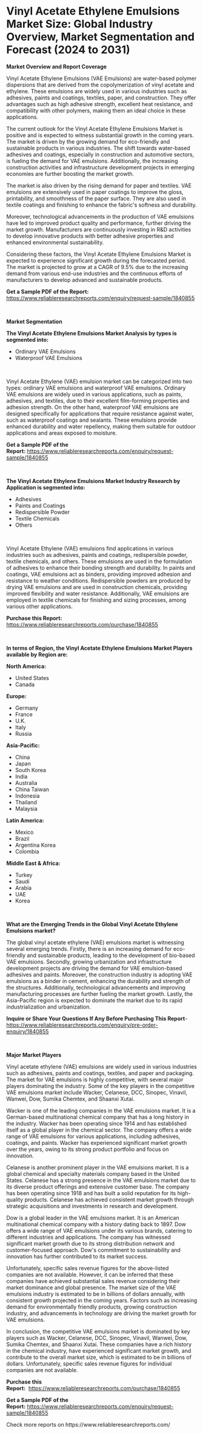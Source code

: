 <p><h1>Vinyl Acetate Ethylene Emulsions Market Size: Global Industry Overview, Market Segmentation and Forecast (2024 to 2031)</h1></p><p><strong>Market Overview and Report Coverage</strong></p>
<p><p>Vinyl Acetate Ethylene Emulsions (VAE Emulsions) are water-based polymer dispersions that are derived from the copolymerization of vinyl acetate and ethylene. These emulsions are widely used in various industries such as adhesives, paints and coatings, textiles, paper, and construction. They offer advantages such as high adhesive strength, excellent heat resistance, and compatibility with other polymers, making them an ideal choice in these applications.</p><p>The current outlook for the Vinyl Acetate Ethylene Emulsions Market is positive and is expected to witness substantial growth in the coming years. The market is driven by the growing demand for eco-friendly and sustainable products in various industries. The shift towards water-based adhesives and coatings, especially in construction and automotive sectors, is fueling the demand for VAE emulsions. Additionally, the increasing construction activities and infrastructure development projects in emerging economies are further boosting the market growth.</p><p>The market is also driven by the rising demand for paper and textiles. VAE emulsions are extensively used in paper coatings to improve the gloss, printability, and smoothness of the paper surface. They are also used in textile coatings and finishing to enhance the fabric's softness and durability.</p><p>Moreover, technological advancements in the production of VAE emulsions have led to improved product quality and performance, further driving the market growth. Manufacturers are continuously investing in R&D activities to develop innovative products with better adhesive properties and enhanced environmental sustainability.</p><p>Considering these factors, the Vinyl Acetate Ethylene Emulsions Market is expected to experience significant growth during the forecasted period. The market is projected to grow at a CAGR of 9.5% due to the increasing demand from various end-use industries and the continuous efforts of manufacturers to develop advanced and sustainable products.</p></p>
<p><strong>Get a Sample PDF of the Report:</strong> <a href="https://www.reliableresearchreports.com/enquiry/request-sample/1840855">https://www.reliableresearchreports.com/enquiry/request-sample/1840855</a></p>
<p>&nbsp;</p>
<p><strong>Market Segmentation</strong></p>
<p><strong>The Vinyl Acetate Ethylene Emulsions Market Analysis by types is segmented into:</strong></p>
<p><ul><li>Ordinary VAE Emulsions</li><li>Waterproof VAE Emulsions</li></ul></p>
<p>&nbsp;</p>
<p><p>Vinyl Acetate Ethylene (VAE) emulsion market can be categorized into two types: ordinary VAE emulsions and waterproof VAE emulsions. Ordinary VAE emulsions are widely used in various applications, such as paints, adhesives, and textiles, due to their excellent film-forming properties and adhesion strength. On the other hand, waterproof VAE emulsions are designed specifically for applications that require resistance against water, such as waterproof coatings and sealants. These emulsions provide enhanced durability and water repellency, making them suitable for outdoor applications and areas exposed to moisture.</p></p>
<p><strong>Get a Sample PDF of the Report:</strong>&nbsp;<a href="https://www.reliableresearchreports.com/enquiry/request-sample/1840855">https://www.reliableresearchreports.com/enquiry/request-sample/1840855</a></p>
<p>&nbsp;</p>
<p><strong>The Vinyl Acetate Ethylene Emulsions Market Industry Research by Application is segmented into:</strong></p>
<p><ul><li>Adhesives</li><li>Paints and Coatings</li><li>Redispersible Powder</li><li>Textile Chemicals</li><li>Others</li></ul></p>
<p>&nbsp;</p>
<p><p>Vinyl Acetate Ethylene (VAE) emulsions find applications in various industries such as adhesives, paints and coatings, redispersible powder, textile chemicals, and others. These emulsions are used in the formulation of adhesives to enhance their bonding strength and durability. In paints and coatings, VAE emulsions act as binders, providing improved adhesion and resistance to weather conditions. Redispersible powders are produced by drying VAE emulsions and are used in construction chemicals, providing improved flexibility and water resistance. Additionally, VAE emulsions are employed in textile chemicals for finishing and sizing processes, among various other applications.</p></p>
<p><strong>Purchase this Report:</strong>&nbsp; <a href="https://www.reliableresearchreports.com/purchase/1840855">https://www.reliableresearchreports.com/purchase/1840855</a></p>
<p>&nbsp;</p>
<p><strong>In terms of Region, the Vinyl Acetate Ethylene Emulsions Market Players available by Region are:</strong></p>
<p>
    <p> <strong> North America: </strong>
        <ul>
            <li>United States</li>
            <li>Canada</li>
        </ul>
        </p> 
    <p> <strong> Europe: </strong>
        <ul>
            <li>Germany</li>
            <li>France</li>
            <li>U.K.</li>
            <li>Italy</li>
            <li>Russia</li>
        </ul>
        </p> 
    <p> <strong> Asia-Pacific: </strong>
        <ul>
            <li>China</li>
            <li>Japan</li>
            <li>South Korea</li>
            <li>India</li>
            <li>Australia</li>
            <li>China Taiwan</li>
            <li>Indonesia</li>
            <li>Thailand</li>
            <li>Malaysia</li>
        </ul>
        </p> 
    <p> <strong> Latin America: </strong>
        <ul>
            <li>Mexico</li>
            <li>Brazil</li>
            <li>Argentina Korea</li>
            <li>Colombia</li>
        </ul>
        </p> 
    <p> <strong> Middle East & Africa: </strong>
        <ul>
            <li>Turkey</li>
            <li>Saudi</li>
            <li>Arabia</li>
            <li>UAE</li>
            <li>Korea</li>
        </ul>
    </p>
    </p>
<p>&nbsp;</p>
<p><strong>What are the Emerging Trends in the Global Vinyl Acetate Ethylene Emulsions market?</strong></p>
<p><p>The global vinyl acetate ethylene (VAE) emulsions market is witnessing several emerging trends. Firstly, there is an increasing demand for eco-friendly and sustainable products, leading to the development of bio-based VAE emulsions. Secondly, growing urbanization and infrastructure development projects are driving the demand for VAE emulsion-based adhesives and paints. Moreover, the construction industry is adopting VAE emulsions as a binder in cement, enhancing the durability and strength of the structures. Additionally, technological advancements and improving manufacturing processes are further fueling the market growth. Lastly, the Asia-Pacific region is expected to dominate the market due to its rapid industrialization and urbanization.</p></p>
<p><strong>Inquire or Share Your Questions If Any Before Purchasing This Report</strong>- <a href="https://www.reliableresearchreports.com/enquiry/pre-order-enquiry/1840855">https://www.reliableresearchreports.com/enquiry/pre-order-enquiry/1840855</a></p>
<p>&nbsp;</p>
<p><strong>Major Market Players</strong></p>
<p><p>Vinyl acetate ethylene (VAE) emulsions are widely used in various industries such as adhesives, paints and coatings, textiles, and paper and packaging. The market for VAE emulsions is highly competitive, with several major players dominating the industry. Some of the key players in the competitive VAE emulsions market include Wacker, Celanese, DCC, Sinopec, Vinavil, Wanwei, Dow, Sumika Chemtex, and Shaanxi Xutai.</p><p>Wacker is one of the leading companies in the VAE emulsions market. It is a German-based multinational chemical company that has a long history in the industry. Wacker has been operating since 1914 and has established itself as a global player in the chemical sector. The company offers a wide range of VAE emulsions for various applications, including adhesives, coatings, and paints. Wacker has experienced significant market growth over the years, owing to its strong product portfolio and focus on innovation.</p><p>Celanese is another prominent player in the VAE emulsions market. It is a global chemical and specialty materials company based in the United States. Celanese has a strong presence in the VAE emulsions market due to its diverse product offerings and extensive customer base. The company has been operating since 1918 and has built a solid reputation for its high-quality products. Celanese has achieved consistent market growth through strategic acquisitions and investments in research and development.</p><p>Dow is a global leader in the VAE emulsions market. It is an American multinational chemical company with a history dating back to 1897. Dow offers a wide range of VAE emulsions under its various brands, catering to different industries and applications. The company has witnessed significant market growth due to its strong distribution network and customer-focused approach. Dow's commitment to sustainability and innovation has further contributed to its market success.</p><p>Unfortunately, specific sales revenue figures for the above-listed companies are not available. However, it can be inferred that these companies have achieved substantial sales revenue considering their market dominance and global presence. The market size of the VAE emulsions industry is estimated to be in billions of dollars annually, with consistent growth projected in the coming years. Factors such as increasing demand for environmentally friendly products, growing construction industry, and advancements in technology are driving the market growth for VAE emulsions.</p><p>In conclusion, the competitive VAE emulsions market is dominated by key players such as Wacker, Celanese, DCC, Sinopec, Vinavil, Wanwei, Dow, Sumika Chemtex, and Shaanxi Xutai. These companies have a rich history in the chemical industry, have experienced significant market growth, and contribute to the overall market size, which is estimated to be in billions of dollars. Unfortunately, specific sales revenue figures for individual companies are not available.</p></p>
<p><strong>Purchase this Report:</strong>&nbsp;&nbsp;<a href="https://www.reliableresearchreports.com/purchase/1840855">https://www.reliableresearchreports.com/purchase/1840855</a></p>
<p></p>
<p><strong>Get a Sample PDF of the Report:</strong>&nbsp;<a href="https://www.reliableresearchreports.com/enquiry/request-sample/1840855">https://www.reliableresearchreports.com/enquiry/request-sample/1840855</a></p>
<p>Check more reports on https://www.reliableresearchreports.com/</p>